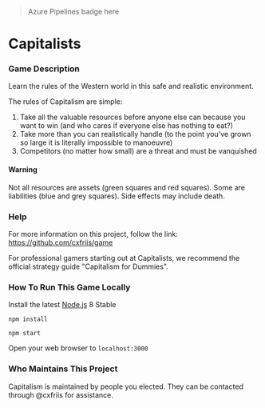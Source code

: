 > Azure Pipelines badge here

# Capitalists

### Game Description
Learn the rules of the Western world in this safe and realistic environment.

The rules of Capitalism are simple:
1. Take all the valuable resources before anyone else can because you want to win (and who cares if everyone else has nothing to eat?)
2. Take more than you can realistically handle (to the point you've grown so large it is literally impossible to manoeuvre)
3. Competitors (no matter how small) are a threat and must be vanquished

#### Warning
Not all resources are assets (green squares and red squares). Some are liabilities (blue and grey squares). Side effects may include death.

### Help
For more information on this project, follow the link:
https://github.com/cxfriis/game

For professional gamers starting out at Capitalists, we recommend the official strategy guide "Capitalism for Dummies".

### How To Run This Game Locally

Install the latest [Node.js](http://nodejs.org) 8 Stable

`npm install`

`npm start`

Open your web browser to `localhost:3000`

### Who Maintains This Project
Capitalism is maintained by people you elected. They can be contacted through @cxfriis for assistance.